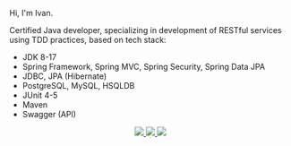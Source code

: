 Hi, I'm Ivan.

<p> Сertified Java developer, specializing in development of RESTful services using TDD practices, based on tech stack:

* JDK 8-17
* Spring Framework, Spring MVC, Spring Security, Spring Data JPA
* JDBC, JPA (Hibernate)
* PostgreSQL, MySQL, HSQLDB
* JUnit 4-5
* Maven
* Swagger (API)

<p align='center'>
	<a href='https://t.me/ikropachev'>
		<img src="https://img.shields.io/badge/Telegram-2CA5E0?style=for-the-badge&logo=telegram&logoColor=white"/>
	</a>
	<a href="https://www.linkedin.com/in/ikropachev/">
		<img src="https://img.shields.io/badge/linkedin-%230077B5.svg?&style=for-the-badge&logo=linkedin&logoColor=white"/>
	</a>
	<a href='mailto:ikropachev89@gmail.com'>
		<img src="https://img.shields.io/badge/Gmail-D14836?style=for-the-badge&logo=gmail&logoColor=white"/>
	</a>
</p>
